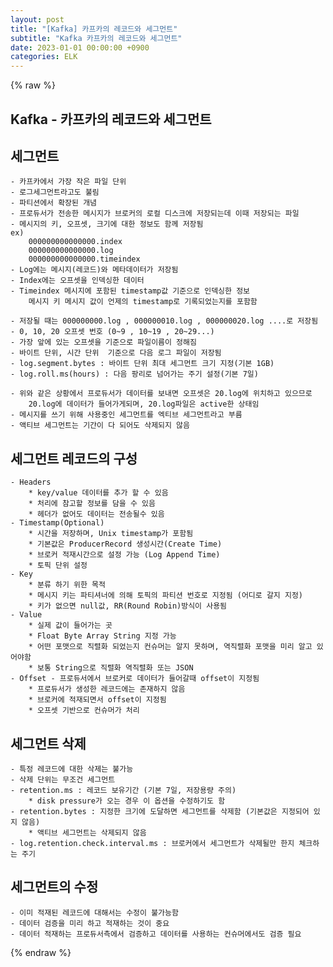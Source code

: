 ```yaml
---
layout: post
title: "[Kafka] 카프카의 레코드와 세그먼트"
subtitle: "Kafka 카프카의 레코드와 세그먼트"
date: 2023-01-01 00:00:00 +0900
categories: ELK
---
```

{% raw %}
## Kafka - 카프카의 레코드와 세그먼트  
  
## 세그먼트  
	- 카프카에서 가장 작은 파일 단위  
	- 로그세그먼트라고도 불림  
	- 파티션에서 확장된 개념  
	- 프로듀서가 전송한 메시지가 브로커의 로컬 디스크에 저장되는데 이때 저장되는 파일  
	- 메시지의 키, 오프셋, 크기에 대한 정보도 함께 저장됨  
	ex)  
		000000000000000.index  
		000000000000000.log  
		000000000000000.timeindex  
	- Log에는 메시지(레코드)와 메타데이터가 저장됨  
	- Index에는 오프셋을 인덱싱한 데이터  
	- Timeindex 메시지에 포함된 timestamp값 기준으로 인덱싱한 정보  
		메시지 키 메시지 값이 언제의 timestamp로 기록되었는지를 포함함  
  
	- 저장될 때는 000000000.log , 000000010.log , 000000020.log ....로 저장됨  
	- 0, 10, 20 오프셋 번호 (0~9 , 10~19 , 20~29...)  
	- 가장 앞에 있는 오프셋을 기준으로 파일이름이 정해짐  
	- 바이트 단위, 시간 단위  기준으로 다음 로그 파일이 저장됨  
	- log.segment.bytes : 바이트 단위 최대 세그먼트 크기 지정(기본 1GB)  
	- log.roll.ms(hours) : 다음 팡리로 넘어가는 주기 설정(기본 7일)  
  
	- 위와 같은 상황에서 프로듀서가 데이터를 보내면 오프셋은 20.log에 위치하고 있으므로  
		20.log에 데이터가 들어가게되며, 20.log파일은 active한 상태임  
	- 메시지를 쓰기 위해 사용중인 세그먼트를 엑티브 세그먼트라고 부름  
	- 액티브 세그먼트는 기간이 다 되어도 삭제되지 않음  
  
## 세그먼트 레코드의 구성  
	- Headers  
		* key/value 데이터를 추가 할 수 있음  
		* 처리에 참고할 정보를 담을 수 있음  
		* 헤더가 없어도 데이터는 전송될수 있음  
	- Timestamp(Optional)  
		* 시간을 저장하며, Unix timestamp가 포함됨  
		* 기본값은 ProducerRecord 생성시간(Create Time)  
		* 브로커 적재시간으로 설정 가능 (Log Append Time)  
		* 토픽 단위 설정  
	- Key  
		* 분류 하기 위한 목적  
		* 메시지 키는 파티셔너에 의해 토픽의 파티션 번호로 지정됨 (어디로 갈지 지정)  
		* 키가 없으면 null값, RR(Round Robin)방식이 사용됨  
	- Value  
		* 실제 값이 들어가는 곳  
		* Float Byte Array String 지정 가능  
		* 어떤 포맷으로 직렬화 되었는지 컨슈머는 알지 못하며, 역직렬화 포맷을 미리 알고 있어야함  
		* 보통 String으로 직렬화 역직렬화 또는 JSON  
	- Offset - 프로듀서에서 브로커로 데이터가 들어갈때 offset이 지정됨  
		* 프로듀서가 생성한 레코드에는 존재하지 않음  
		* 브로커에 적재되면서 offset이 지정됨  
		* 오프셋 기반으로 컨슈머가 처리  
  
## 세그먼트 삭제  
	- 특정 레코드에 대한 삭제는 불가능  
	- 삭제 단위는 무조건 세그먼트  
	- retention.ms : 레코드 보유기간 (기본 7일, 저장용량 주의)  
		* disk pressure가 오는 경우 이 옵션을 수정하기도 함  
	- retention.bytes : 지정한 크기에 도달하면 세그먼트를 삭제함 (기본값은 지정되어 있지 않음)  
		* 액티브 세그먼트는 삭제되지 않음  
	- log.retention.check.interval.ms : 브로커에서 세그먼트가 삭제될만 한지 체크하는 주기  
  
## 세그먼트의 수정  
	- 이미 적재된 레코드에 대해서는 수정이 불가능함  
	- 데이터 검증을 미리 하고 적재하는 것이 중요  
	- 데이터 적재하는 프로듀서측에서 검증하고 데이터를 사용하는 컨슈머에서도 검증 필요  

{% endraw %}
